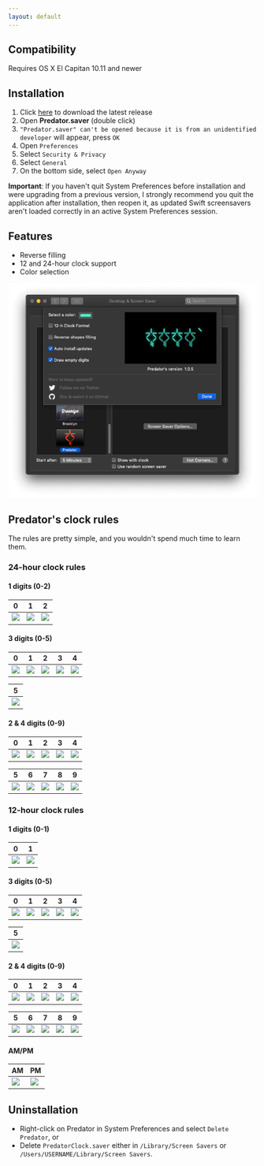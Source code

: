 ```yaml
---
layout: default
---
```


## Compatibility

Requires OS X El Capitan 10.11 and newer

## Installation

1. Click [here](https://github.com/vpeschenkov/Predator/releases/download/1.0.2/Predator.saver.zip) to download the latest release
2. Open **Predator.saver** (double click)
3. `"Predator.saver" can't be opened because it is from an unidentified developer` will appear, press `OK`
4. Open `Preferences`
5. Select `Security & Privacy`
6. Select `General`
7. On the bottom side, select `Open Anyway`

**Important**: If you haven't quit System Preferences before installation and were upgrading from a previous version, I strongly recommend you quit the application after installation, then reopen it, as updated Swift screensavers aren't loaded correctly in an active System Preferences session.

## Features

- Reverse filling
- 12 and 24-hour clock support
- Color selection

<p align="center">
  <img alt="Settings" src="https://raw.githubusercontent.com/vpeschenkov/Predator/master/assets/settings.png">
</p>

## Predator's clock rules

The rules are pretty simple, and you wouldn't spend much time to learn them.

### 24-hour clock rules

#### 1 digits (0-2)

| 0                                                                     | 1                                                                     | 2                                                                      |
|-----------------------------------------------------------------------|-----------------------------------------------------------------------|------------------------------------------------------------------------|
| <img src="https://raw.githubusercontent.com/vpeschenkov/Predator/master/assets/24-h%20clock/1st%20digit/24h-1-0.png"> | <img src="https://raw.githubusercontent.com/vpeschenkov/Predator/master/assets/24-h%20clock/1st%20digit/24h-1-1.png"> | <img src="https://raw.githubusercontent.com/vpeschenkov/Predator/master/assets/24-h%20clock/1st%20digit/24h-1-2.png">  |

#### 3 digits (0-5)

| 0                                                                     | 1                                                                     | 2                                                                     | 3                                                                     | 4                                                                     |
|-----------------------------------------------------------------------|-----------------------------------------------------------------------|-----------------------------------------------------------------------|-----------------------------------------------------------------------|-----------------------------------------------------------------------|
| <img src="https://raw.githubusercontent.com/vpeschenkov/Predator/master/assets/24-h%20clock/3rd%20digit/24h-3-0.png"> | <img src="https://raw.githubusercontent.com/vpeschenkov/Predator/master/assets/24-h%20clock/3rd%20digit/24h-3-1.png"> | <img src="https://raw.githubusercontent.com/vpeschenkov/Predator/master/assets/24-h%20clock/3rd%20digit/24h-3-2.png"> | <img src="https://raw.githubusercontent.com/vpeschenkov/Predator/master/assets/24-h%20clock/3rd%20digit/24h-3-3.png"> | <img src="https://raw.githubusercontent.com/vpeschenkov/Predator/master/assets/24-h%20clock/3rd%20digit/24h-3-4.png"> |

| 5                                                                     |
|-----------------------------------------------------------------------|
| <img src="https://raw.githubusercontent.com/vpeschenkov/Predator/master/assets/24-h%20clock/3rd%20digit/24h-3-5.png"> |


#### 2 & 4 digits (0-9)

| 0                                                                                 | 1                                                                                 | 2                                                                                 | 3                                                                                 | 4                                                                                 |
|-----------------------------------------------------------------------------------|-----------------------------------------------------------------------------------|-----------------------------------------------------------------------------------|-----------------------------------------------------------------------------------|-----------------------------------------------------------------------------------|
| <img src="https://raw.githubusercontent.com/vpeschenkov/Predator/master/assets/24-h%20clock/2nd%20&%204th%20digits/24h-24-0.png"> | <img src="https://raw.githubusercontent.com/vpeschenkov/Predator/master/assets/24-h%20clock/2nd%20&%204th%20digits/24h-24-1.png"> | <img src="https://raw.githubusercontent.com/vpeschenkov/Predator/master/assets/24-h%20clock/2nd%20&%204th%20digits/24h-24-2.png"> | <img src="https://raw.githubusercontent.com/vpeschenkov/Predator/master/assets/24-h%20clock/2nd%20&%204th%20digits/24h-24-3.png"> | <img src="https://raw.githubusercontent.com/vpeschenkov/Predator/master/assets/24-h%20clock/2nd%20&%204th%20digits/24h-24-4.png"> |

| 5                                                                                 | 6                                                                                 | 7                                                                                 | 8                                                                                 | 9                                                                                 |
|-----------------------------------------------------------------------------------|-----------------------------------------------------------------------------------|-----------------------------------------------------------------------------------|-----------------------------------------------------------------------------------|-----------------------------------------------------------------------------------|
| <img src="https://raw.githubusercontent.com/vpeschenkov/Predator/master/assets/24-h%20clock/2nd%20&%204th%20digits/24h-24-5.png"> | <img src="https://raw.githubusercontent.com/vpeschenkov/Predator/master/assets/24-h%20clock/2nd%20&%204th%20digits/24h-24-6.png"> | <img src="https://raw.githubusercontent.com/vpeschenkov/Predator/master/assets/24-h%20clock/2nd%20&%204th%20digits/24h-24-7.png"> | <img src="https://raw.githubusercontent.com/vpeschenkov/Predator/master/assets/24-h%20clock/2nd%20&%204th%20digits/24h-24-8.png"> | <img src="https://raw.githubusercontent.com/vpeschenkov/Predator/master/assets/24-h%20clock/2nd%20&%204th%20digits/24h-24-9.png"> |

### 12-hour clock rules

#### 1 digits (0-1)

| 0                                                                     | 1                                                                     |
|-----------------------------------------------------------------------|-----------------------------------------------------------------------|
| <img src="https://raw.githubusercontent.com/vpeschenkov/Predator/master/assets/12-h%20clock/1st%20digit/12h-1-0.png"> | <img src="https://raw.githubusercontent.com/vpeschenkov/Predator/master/assets/12-h%20clock/1st%20digit/12h-1-1.png"> |

#### 3 digits (0-5)

| 0                                                                     | 1                                                                     | 2                                                                     | 3                                                                     | 4                                                                     |
|-----------------------------------------------------------------------|-----------------------------------------------------------------------|-----------------------------------------------------------------------|-----------------------------------------------------------------------|-----------------------------------------------------------------------|
| <img src="https://raw.githubusercontent.com/vpeschenkov/Predator/master/assets/12-h%20clock/3rd%20digit/12h-3-0.png"> | <img src="https://raw.githubusercontent.com/vpeschenkov/Predator/master/assets/12-h%20clock/3rd%20digit/12h-3-1.png"> | <img src="https://raw.githubusercontent.com/vpeschenkov/Predator/master/assets/12-h%20clock/3rd%20digit/12h-3-2.png"> | <img src="https://raw.githubusercontent.com/vpeschenkov/Predator/master/assets/12-h%20clock/3rd%20digit/12h-3-3.png"> | <img src="https://raw.githubusercontent.com/vpeschenkov/Predator/master/assets/12-h%20clock/3rd%20digit/12h-3-4.png"> |

| 5                                                                     |
|-----------------------------------------------------------------------|
| <img src="https://raw.githubusercontent.com/vpeschenkov/Predator/master/assets/12-h%20clock/3rd%20digit/12h-3-5.png"> |

#### 2 & 4 digits (0-9)

| 0                                                                                 | 1                                                                                 | 2                                                                                 | 3                                                                                 | 4                                                                                 |
|-----------------------------------------------------------------------------------|-----------------------------------------------------------------------------------|-----------------------------------------------------------------------------------|-----------------------------------------------------------------------------------|-----------------------------------------------------------------------------------|
| <img src="https://raw.githubusercontent.com/vpeschenkov/Predator/master/assets/12-h%20clock/2nd%20&%204th%20digits/12h-24-0.png"> | <img src="https://raw.githubusercontent.com/vpeschenkov/Predator/master/assets/12-h%20clock/2nd%20&%204th%20digits/12h-24-1.png"> | <img src="https://raw.githubusercontent.com/vpeschenkov/Predator/master/assets/12-h%20clock/2nd%20&%204th%20digits/12h-24-2.png"> | <img src="https://raw.githubusercontent.com/vpeschenkov/Predator/master/assets/12-h%20clock/2nd%20&%204th%20digits/12h-24-3.png"> | <img src="https://raw.githubusercontent.com/vpeschenkov/Predator/master/assets/12-h%20clock/2nd%20&%204th%20digits/12h-24-4.png"> |

| 5                                                                                 | 6                                                                                 | 7                                                                                 | 8                                                                                 | 9                                                                                 |
|-----------------------------------------------------------------------------------|-----------------------------------------------------------------------------------|-----------------------------------------------------------------------------------|-----------------------------------------------------------------------------------|-----------------------------------------------------------------------------------|
| <img src="https://raw.githubusercontent.com/vpeschenkov/Predator/master/assets/12-h%20clock/2nd%20&%204th%20digits/12h-24-5.png"> | <img src="https://raw.githubusercontent.com/vpeschenkov/Predator/master/assets/12-h%20clock/2nd%20&%204th%20digits/12h-24-6.png"> | <img src="https://raw.githubusercontent.com/vpeschenkov/Predator/master/assets/12-h%20clock/2nd%20&%204th%20digits/12h-24-7.png"> | <img src="https://raw.githubusercontent.com/vpeschenkov/Predator/master/assets/12-h%20clock/2nd%20&%204th%20digits/12h-24-8.png"> | <img src="https://raw.githubusercontent.com/vpeschenkov/Predator/master/assets/12-h%20clock/2nd%20&%204th%20digits/12h-24-9.png"> |

#### AM/PM

| AM     | PM     |
|--------|--------|
| ![][AM]| ![][PM]|

## Uninstallation 

- Right-click on Predator in System Preferences and select `Delete Predator`, or
- Delete `PredatorClock.saver` either in `/Library/Screen Savers` or `/Users/USERNAME/Library/Screen Savers`.

[AM]: https://raw.githubusercontent.com/vpeschenkov/Predator/master/assets/AM:PM/AM.png
[PM]: https://raw.githubusercontent.com/vpeschenkov/Predator/master/assets/AM:PM/PM.png